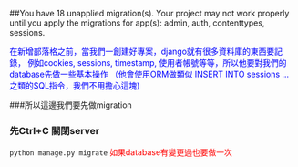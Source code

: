 ##You have 18 unapplied migration(s). Your project may not work properly until you apply the migrations for app(s): admin, auth, contenttypes, sessions.

<span style="color:blue">
在新增部落格之前，當我們一創建好專案，django就有很多資料庫的東西要記錄，
例如cookies, sessions, timestamp, 使用者帳號等等，所以他要對我們的database先做一些基本操作 （他會使用ORM做類似 INSERT INTO sessions … 之類的SQL指令，我們不用擔心這塊)
</span>

###所以這邊我們要先做migration
### 先Ctrl+C 關閉server
`python manage.py migrate`
<span style="color:red">如果database有變更過也要做一次</span>

